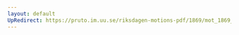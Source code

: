 ```yaml
---
layout: default
UpRedirect: https://pruto.im.uu.se/riksdagen-motions-pdf/1869/mot_1869__ak__239/mot_1869__ak__239-002.pdf
---
```


